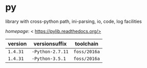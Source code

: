 # py

library with cross-python path, ini-parsing, io, code, log facilities

*homepage*: < https://pylib.readthedocs.org/>

version | versionsuffix | toolchain
--------|---------------|----------
``1.4.31`` | ``-Python-2.7.11`` | ``foss/2016a``
``1.4.31`` | ``-Python-3.5.1`` | ``foss/2016a``
